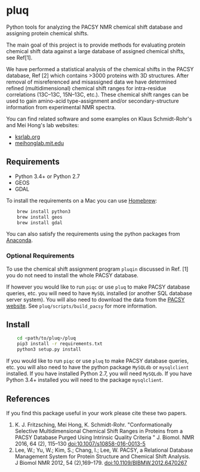 
# pluq


Python tools for analyzing the PACSY NMR chemical shift database and assigning 
protein chemical shifts.

The main goal of this project is to provide methods for evaluating protein 
chemical shift data against a large database of assigned chemical shifts, 
see Ref[1].

We have performed a statistical analysis of the chemical shifts in the PACSY 
database, Ref [2] which contains >3000 proteins with 3D structures. After 
removal of misreferenced and misassigned data we have determined refined 
(multidimensional) chemical shift ranges for intra-residue correlations 
(13C–13C, 15N–13C, etc.). These chemical shift ranges can be used to gain 
amino-acid type-assignment and/or secondary-structure information from 
experimental NMR spectra.

You can find related software and some examples on Klaus Schmidt-Rohr's and 
Mei Hong's lab websites:

- [ksrlab.org](http://www.ksrlab.org/pluqin-sqat/)
- [meihonglab.mit.edu](http://meihonglab.mit.edu/software)

## Requirements

- Python 3.4+ or Python 2.7
- GEOS
- GDAL

To install the requirements on a Mac you can use [Homebrew](https://brew.sh):

```bash
    brew install python3
    brew install geos
    brew install gdal
```

You can also satisfy the requirements using the python packages from 
[Anaconda](https://anaconda.org/anaconda/python).


### Optional Requirements

To use the chemical shift assignment program  `pluqin` discussed in Ref. [1] 
you do not need to install the whole PACSY database.  

If however you would like to run `piqc` or use `pluq` to make PACSY database 
queries, etc. you will need to have `MySQL` installed (or another SQL database
server system). You will also need to download the data from the 
[PACSY website](http://pacsy.nmrfam.wisc.edu). See `pluq/scripts/build_pacsy`
for more information.


## Install

```bash
    cd <path/to/pluq>/pluq
    pip3 install -r requirements.txt
    python3 setup.py install
```

If you would like to run `piqc` or use `pluq` to make PACSY database 
queries, etc. you will also  need to have the python package  `MySQLdb` or 
`mysqlclient` installed. If you have installed Python 2.7, you will need 
`MySQLdb`. If you have Python 3.4+ installed you will need to the package 
`mysqlclient`.

## References

If you find this package useful in your work please cite these two papers. 

1. K. J. Fritzsching, Mei Hong,  K. Schmidt-Rohr. "Conformationally
    Selective Multidimensional Chemical Shift Ranges in Proteins from
    a PACSY Database Purged Using Intrinsic Quality Criteria " J.
    Biomol. NMR 2016, 64 (2), 115–130
    [doi:10.1007/s10858-016-0013-5](https://doi.org/10.1007/s10858-016-0013-5)
2. Lee, W.; Yu, W.; Kim, S.; Chang, I.; Lee, W. PACSY, a Relational
    Database Management System for Protein Structure and Chemical
    Shift Analysis. J Biomol NMR 2012, 54 (2),169–179.
    [doi:10.1109/BIBMW.2012.6470267](https://doi.org/10.1109/BIBMW.2012.6470267)